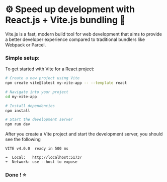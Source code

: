 # ⚙️ Speed up development with React.js + Vite.js bundling 🚀

 Vite.js is a fast, modern build tool for web development that aims to provide a better developer experience compared to traditional bundlers like Webpack or Parcel. 

### Simple setup:

To get started with Vite for a React project:

```bash
# Create a new project using Vite
npm create vite@latest my-vite-app -- --template react

# Navigate into your project
cd my-vite-app

# Install dependencies
npm install

# Start the development server
npm run dev
```

After you create a Vite project and start the development server, you should see the following

```
VITE v4.0.0  ready in 500 ms

➜  Local:   http://localhost:5173/
➜  Network: use --host to expose
```

### Done ! ⭐
